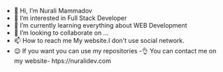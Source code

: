 - 👋 Hi, I’m Nurali Mammadov
- 👀 I’m interested in Full Stack Developer
- 🌱 I’m currently learning everything about WEB Development
- 💞️ I’m looking to collaborate on ...
- 📫 How to reach me My website.I don't use social network.
- 😉 If you want you can use my repositories
-👌 You can contact me on my website- htps://nuralidev.com
